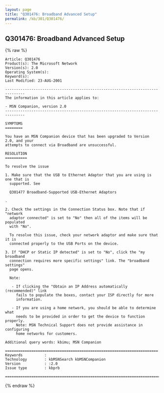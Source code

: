 ```yaml
---
layout: page
title: "Q301476: Broadband Advanced Setup"
permalink: /kb/301/Q301476/
---
```


## Q301476: Broadband Advanced Setup

{% raw %}

	Article: Q301476
	Product(s): The Microsoft Network
	Version(s): 2.0
	Operating System(s): 
	Keyword(s): 
	Last Modified: 23-AUG-2001
	
	-------------------------------------------------------------------------------
	The information in this article applies to:
	
	- MSN Companion, version 2.0 
	-------------------------------------------------------------------------------
	
	SYMPTOMS
	========
	
	You have an MSN Companion device that has been upgraded to Version 2.0, and your
	attempts to connect via Broadband are unsuccessful.
	
	RESOLUTION
	==========
	
	To resolve the issue
	
	1. Make sure that the USB to Ethernet Adaptor that you are using is one that is
	  supported. See
	
	  Q301477 Broadband-Supported USB-Ethernet Adaptors
	
	.
	
	2. Check the settings in the Connection Status box. Note that if "network
	  adaptor connected" is set to "No" then all of the items will be populated
	  with "No".
	
	  To resolve this issue, check your network adaptor and make sure that it is
	  connected properly to the USB Ports on the device.
	
	3. If "DHCP or Static IP detected" is set to "No", click the "my broadband
	  connection requires more specific settings" link. The "broadband settings"
	  page opens.
	
	  Note:
	
	   - If clicking the "Obtain an IP Address automatically (recommended)" link
	     fails to populate the boxes, contact your ISP directly for more
	     information.
	
	   - If you are using a home network, you should be able to determine what
	     needs to be provided in order to get the device to function properly.
	     Note: MSN Technical Support does not provide assistance in configuring
	     home networks for customers.
	
	Additional query words: kbimu; MSN Companion
	
	======================================================================
	Keywords          :  
	Technology        : kbMSNSearch kbMSNCompanion
	Version           : :2.0
	Issue type        : kbprb
	
	=============================================================================
	

{% endraw %}
